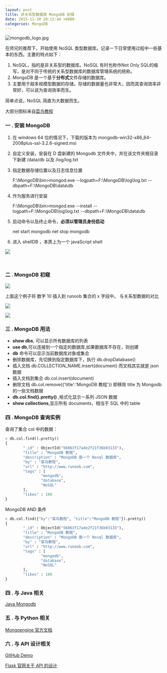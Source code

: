 ```yaml
---
layout: post
title: 非关系型数据库 MongoDB 初探
date: 2015-11-30 20:12:44 +0800
categories: MongoDB
---
```


<!--more--> 



![mongodb_logo.jpg](http://7xrl8j.com1.z0.glb.clouddn.com/mongodb_logo.jpg)



在师兄的推荐下，开始使用 NoSQL 类型数据库。记录一下日常使用过程中一些基本的东西。主要的特点如下：

1. NoSQL，指的是非关系型的数据库。NoSQL 有时也称作Not Only SQL的缩写，是对不同于传统的关系型数据库的数据库管理系统的统称。
2. MongoDB 是一个基于**分布式**文件存储的数据库。
3. 主要用于超多规模型数据的存储，存储的数据量也非常大，因而其查询效率非常好，可以说为查询效率而生。

简单点说，NoSQL 简直为大数据而生。

大部分图标来自[菜鸟教程](http://www.runoob.com/mongodb/mongodb-create-database.html)

<!-- more --> 


### 一 . 安装 MongoDB

1. 在 windows 64 位的情况下，下载的版本为 mongodb-win32-x86_64-2008plus-ssl-3.2.6-signed.msi 

2. 自定义安装，安装在 D 盘新建的 Mongodb 文件夹中，并在该文件夹根目录下新建 /data/db 以及
   /log/log.txt 

3. 指定数据存储位置以及日志信息位置

   F:\MongoDB\bin>mongod.exe --logpath=F:\MongoDB\log\log.txt --dbpath=F:\MongoDB\data\db

4. 作为服务进行安装 

   F:\MongoDB\bin>mongod.exe --install --logpath=F:\MongoDB\log\log.txt --dbpath=F:\MongoDB\data\db

5. 启动命令以及终止命令，**必须以管理员身份启动**

   net start mongodb 
   net stop mongodb 

6. 进入 shellDB ，本质上为一个 javaScript shell


![](http://7xrl8j.com1.z0.glb.clouddn.com/mongodb.jpg)


​	 

### 二 . MongoDB 初窥

![](http://7xrl8j.com1.z0.glb.clouddn.com/mongodbtest1.jpg)

上面这个例子将 数字 10 插入到 runoob 集合的 x 字段中。
与关系型数据的对比

![](http://7xrl8j.com1.z0.glb.clouddn.com/mongodb1.jpg)

![](http://7xrl8j.com1.z0.glb.clouddn.com/mongodb2.jpg)

### 三 . MongoDB 用法

* **show dbs**, 可以显示所有数据库的列表
* **use db**,可以连接到一个指定的数据库,如果数据库不存在，则创建
* **db** 命令可以显示当前数据库对象或集合
* 删除数据库，先切换到指定数据库下，执行 db.dropDatabase()
* 插入文档 db.COLLECTION_NAME.insert(document) 而文档其实就是 json 数据
* 插入文档到集合 db.col.insert(document)
* 删除文档 db.col.remove({'title':'MongoDB 教程'}) 即移除 title 为 Mongodb 的一些文档数据
* **db.col.find().pretty()** ,格式化显示一系列 JSON 数据
* **show collections**,显示所有 documents，相当于 SQL 中的 table

### 四 . MongoDB 查询实例

查询了集合 col 中的数据：

``` python
> db.col.find().pretty()
{
        "_id" : ObjectId("56063f17ade2f21f36b03133"),
        "title" : "MongoDB 教程",
        "description" : "MongoDB 是一个 Nosql 数据库",
        "by" : "菜鸟教程",
        "url" : "http://www.runoob.com",
        "tags" : [
                "mongodb",
                "database",
                "NoSQL"
        ],
        "likes" : 100
}
```

MongoDB AND 条件

``` python
> db.col.find({"by":"菜鸟教程", "title":"MongoDB 教程"}).pretty()
{
        "_id" : ObjectId("56063f17ade2f21f36b03133"),
        "title" : "MongoDB 教程",
        "description" : "MongoDB 是一个 Nosql 数据库",
        "by" : "菜鸟教程",
        "url" : "http://www.runoob.com",
        "tags" : [
                "mongodb",
                "database",
                "NoSQL"
        ],
        "likes" : 100
}
```
### 四 . 与 Java 相关

[Java Mongodb](http://www.runoob.com/mongodb/mongodb-java.html)

### 五 . 与 Python 相关

[Mongoengine 官方文档](http://docs.mongoengine.org/guide/querying.html)

### 六 . 与 API 设计相关

[GitHub Demo](https://github.com/mattbates/mycms_mongodb/blob/master/web.py)

[Flask 官网关于 API 的设计](http://docs.jinkan.org/docs/flask/index.html)